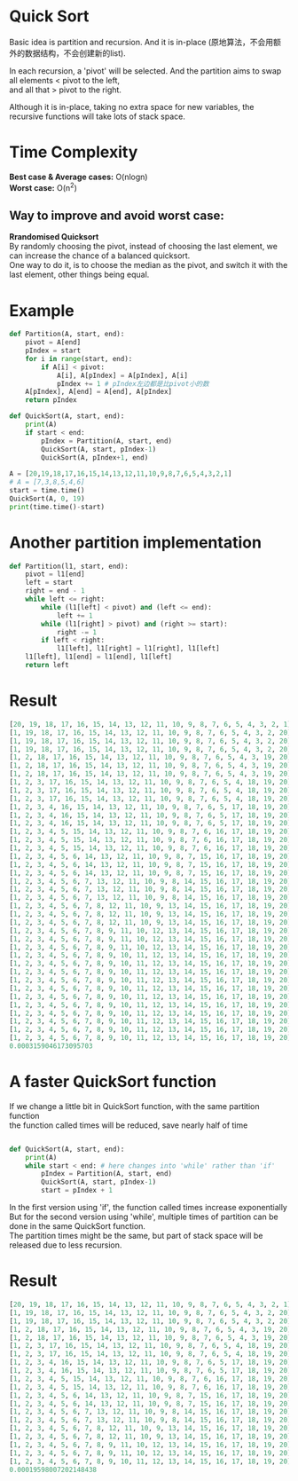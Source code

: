 # Quick Sort
Basic idea is partition and recursion. And it is in-place (原地算法，不会用额外的数据结构，不会创建新的list).  

In each recursion, a 'pivot' will be selected. And the partition aims to swap all elements < pivot to the left,   
and all that > pivot to the right. 

Although it is in-place, taking no extra space for new variables, the recursive functions will take lots of stack space. 

# Time Complexity
**Best case & Average cases:** O(nlogn)   
**Worst case:** O(n<sup>2</sup>)  

## Way to improve and avoid worst case: 
**Rrandomised Quicksort**  
By randomly choosing the pivot, instead of choosing the last element, we can increase the chance of a balanced quicksort.  
One way to do it, is to choose the median as the pivot, and switch it with the last element, other things being equal.

# Example
```py
def Partition(A, start, end):
    pivot = A[end]
    pIndex = start
    for i in range(start, end):
        if A[i] < pivot:
            A[i], A[pIndex] = A[pIndex], A[i]
            pIndex += 1 # pIndex左边都是比pivot小的数
    A[pIndex], A[end] = A[end], A[pIndex]
    return pIndex

def QuickSort(A, start, end):
    print(A)
    if start < end:
        pIndex = Partition(A, start, end)
        QuickSort(A, start, pIndex-1)
        QuickSort(A, pIndex+1, end)
        
A = [20,19,18,17,16,15,14,13,12,11,10,9,8,7,6,5,4,3,2,1]
# A = [7,3,8,5,4,6]
start = time.time()
QuickSort(A, 0, 19)
print(time.time()-start)
```

# Another partition implementation
```py
def Partition(l1, start, end):
    pivot = l1[end]
    left = start
    right = end - 1
    while left <= right:
        while (l1[left] < pivot) and (left <= end):
            left += 1
        while (l1[right] > pivot) and (right >= start):
            right -= 1
        if left < right:
            l1[left], l1[right] = l1[right], l1[left]
    l1[left], l1[end] = l1[end], l1[left]
    return left
```
# Result
```py
[20, 19, 18, 17, 16, 15, 14, 13, 12, 11, 10, 9, 8, 7, 6, 5, 4, 3, 2, 1]
[1, 19, 18, 17, 16, 15, 14, 13, 12, 11, 10, 9, 8, 7, 6, 5, 4, 3, 2, 20]
[1, 19, 18, 17, 16, 15, 14, 13, 12, 11, 10, 9, 8, 7, 6, 5, 4, 3, 2, 20]
[1, 19, 18, 17, 16, 15, 14, 13, 12, 11, 10, 9, 8, 7, 6, 5, 4, 3, 2, 20]
[1, 2, 18, 17, 16, 15, 14, 13, 12, 11, 10, 9, 8, 7, 6, 5, 4, 3, 19, 20]
[1, 2, 18, 17, 16, 15, 14, 13, 12, 11, 10, 9, 8, 7, 6, 5, 4, 3, 19, 20]
[1, 2, 18, 17, 16, 15, 14, 13, 12, 11, 10, 9, 8, 7, 6, 5, 4, 3, 19, 20]
[1, 2, 3, 17, 16, 15, 14, 13, 12, 11, 10, 9, 8, 7, 6, 5, 4, 18, 19, 20]
[1, 2, 3, 17, 16, 15, 14, 13, 12, 11, 10, 9, 8, 7, 6, 5, 4, 18, 19, 20]
[1, 2, 3, 17, 16, 15, 14, 13, 12, 11, 10, 9, 8, 7, 6, 5, 4, 18, 19, 20]
[1, 2, 3, 4, 16, 15, 14, 13, 12, 11, 10, 9, 8, 7, 6, 5, 17, 18, 19, 20]
[1, 2, 3, 4, 16, 15, 14, 13, 12, 11, 10, 9, 8, 7, 6, 5, 17, 18, 19, 20]
[1, 2, 3, 4, 16, 15, 14, 13, 12, 11, 10, 9, 8, 7, 6, 5, 17, 18, 19, 20]
[1, 2, 3, 4, 5, 15, 14, 13, 12, 11, 10, 9, 8, 7, 6, 16, 17, 18, 19, 20]
[1, 2, 3, 4, 5, 15, 14, 13, 12, 11, 10, 9, 8, 7, 6, 16, 17, 18, 19, 20]
[1, 2, 3, 4, 5, 15, 14, 13, 12, 11, 10, 9, 8, 7, 6, 16, 17, 18, 19, 20]
[1, 2, 3, 4, 5, 6, 14, 13, 12, 11, 10, 9, 8, 7, 15, 16, 17, 18, 19, 20]
[1, 2, 3, 4, 5, 6, 14, 13, 12, 11, 10, 9, 8, 7, 15, 16, 17, 18, 19, 20]
[1, 2, 3, 4, 5, 6, 14, 13, 12, 11, 10, 9, 8, 7, 15, 16, 17, 18, 19, 20]
[1, 2, 3, 4, 5, 6, 7, 13, 12, 11, 10, 9, 8, 14, 15, 16, 17, 18, 19, 20]
[1, 2, 3, 4, 5, 6, 7, 13, 12, 11, 10, 9, 8, 14, 15, 16, 17, 18, 19, 20]
[1, 2, 3, 4, 5, 6, 7, 13, 12, 11, 10, 9, 8, 14, 15, 16, 17, 18, 19, 20]
[1, 2, 3, 4, 5, 6, 7, 8, 12, 11, 10, 9, 13, 14, 15, 16, 17, 18, 19, 20]
[1, 2, 3, 4, 5, 6, 7, 8, 12, 11, 10, 9, 13, 14, 15, 16, 17, 18, 19, 20]
[1, 2, 3, 4, 5, 6, 7, 8, 12, 11, 10, 9, 13, 14, 15, 16, 17, 18, 19, 20]
[1, 2, 3, 4, 5, 6, 7, 8, 9, 11, 10, 12, 13, 14, 15, 16, 17, 18, 19, 20]
[1, 2, 3, 4, 5, 6, 7, 8, 9, 11, 10, 12, 13, 14, 15, 16, 17, 18, 19, 20]
[1, 2, 3, 4, 5, 6, 7, 8, 9, 11, 10, 12, 13, 14, 15, 16, 17, 18, 19, 20]
[1, 2, 3, 4, 5, 6, 7, 8, 9, 10, 11, 12, 13, 14, 15, 16, 17, 18, 19, 20]
[1, 2, 3, 4, 5, 6, 7, 8, 9, 10, 11, 12, 13, 14, 15, 16, 17, 18, 19, 20]
[1, 2, 3, 4, 5, 6, 7, 8, 9, 10, 11, 12, 13, 14, 15, 16, 17, 18, 19, 20]
[1, 2, 3, 4, 5, 6, 7, 8, 9, 10, 11, 12, 13, 14, 15, 16, 17, 18, 19, 20]
[1, 2, 3, 4, 5, 6, 7, 8, 9, 10, 11, 12, 13, 14, 15, 16, 17, 18, 19, 20]
[1, 2, 3, 4, 5, 6, 7, 8, 9, 10, 11, 12, 13, 14, 15, 16, 17, 18, 19, 20]
[1, 2, 3, 4, 5, 6, 7, 8, 9, 10, 11, 12, 13, 14, 15, 16, 17, 18, 19, 20]
[1, 2, 3, 4, 5, 6, 7, 8, 9, 10, 11, 12, 13, 14, 15, 16, 17, 18, 19, 20]
[1, 2, 3, 4, 5, 6, 7, 8, 9, 10, 11, 12, 13, 14, 15, 16, 17, 18, 19, 20]
[1, 2, 3, 4, 5, 6, 7, 8, 9, 10, 11, 12, 13, 14, 15, 16, 17, 18, 19, 20]
[1, 2, 3, 4, 5, 6, 7, 8, 9, 10, 11, 12, 13, 14, 15, 16, 17, 18, 19, 20]
0.0003159046173095703
```

# A faster QuickSort function
If we change a little bit in QuickSort function, with the same partition function  
the function called times will be reduced, save nearly half of time
```py

def QuickSort(A, start, end):
    print(A)
    while start < end: # here changes into 'while' rather than 'if'
        pIndex = Partition(A, start, end)
        QuickSort(A, start, pIndex-1)
        start = pIndex + 1
```
In the first version using 'if', the function called times increase exponentially  
But for the second version using 'while', multiple times of partition can be done in the same QuickSort function.  
The partition times might be the same, but part of stack space will be released due to less recursion.

# Result
```py
[20, 19, 18, 17, 16, 15, 14, 13, 12, 11, 10, 9, 8, 7, 6, 5, 4, 3, 2, 1]
[1, 19, 18, 17, 16, 15, 14, 13, 12, 11, 10, 9, 8, 7, 6, 5, 4, 3, 2, 20]
[1, 19, 18, 17, 16, 15, 14, 13, 12, 11, 10, 9, 8, 7, 6, 5, 4, 3, 2, 20]
[1, 2, 18, 17, 16, 15, 14, 13, 12, 11, 10, 9, 8, 7, 6, 5, 4, 3, 19, 20]
[1, 2, 18, 17, 16, 15, 14, 13, 12, 11, 10, 9, 8, 7, 6, 5, 4, 3, 19, 20]
[1, 2, 3, 17, 16, 15, 14, 13, 12, 11, 10, 9, 8, 7, 6, 5, 4, 18, 19, 20]
[1, 2, 3, 17, 16, 15, 14, 13, 12, 11, 10, 9, 8, 7, 6, 5, 4, 18, 19, 20]
[1, 2, 3, 4, 16, 15, 14, 13, 12, 11, 10, 9, 8, 7, 6, 5, 17, 18, 19, 20]
[1, 2, 3, 4, 16, 15, 14, 13, 12, 11, 10, 9, 8, 7, 6, 5, 17, 18, 19, 20]
[1, 2, 3, 4, 5, 15, 14, 13, 12, 11, 10, 9, 8, 7, 6, 16, 17, 18, 19, 20]
[1, 2, 3, 4, 5, 15, 14, 13, 12, 11, 10, 9, 8, 7, 6, 16, 17, 18, 19, 20]
[1, 2, 3, 4, 5, 6, 14, 13, 12, 11, 10, 9, 8, 7, 15, 16, 17, 18, 19, 20]
[1, 2, 3, 4, 5, 6, 14, 13, 12, 11, 10, 9, 8, 7, 15, 16, 17, 18, 19, 20]
[1, 2, 3, 4, 5, 6, 7, 13, 12, 11, 10, 9, 8, 14, 15, 16, 17, 18, 19, 20]
[1, 2, 3, 4, 5, 6, 7, 13, 12, 11, 10, 9, 8, 14, 15, 16, 17, 18, 19, 20]
[1, 2, 3, 4, 5, 6, 7, 8, 12, 11, 10, 9, 13, 14, 15, 16, 17, 18, 19, 20]
[1, 2, 3, 4, 5, 6, 7, 8, 12, 11, 10, 9, 13, 14, 15, 16, 17, 18, 19, 20]
[1, 2, 3, 4, 5, 6, 7, 8, 9, 11, 10, 12, 13, 14, 15, 16, 17, 18, 19, 20]
[1, 2, 3, 4, 5, 6, 7, 8, 9, 11, 10, 12, 13, 14, 15, 16, 17, 18, 19, 20]
[1, 2, 3, 4, 5, 6, 7, 8, 9, 10, 11, 12, 13, 14, 15, 16, 17, 18, 19, 20]
0.00019598007202148438
```



